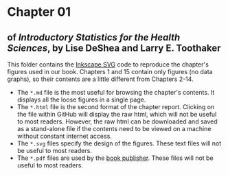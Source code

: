 Chapter 01
================
## of *Introductory Statistics for the Health Sciences*, by Lise DeShea and Larry E. Toothaker

This folder contains the [Inkscape SVG](http://www.inkscape.org/en/) code to reproduce the chapter's figures used in our book. Chapters 1 and 15 contain only figures (no data graphs), so their contents are a little different from Chapters 2-14.

 * The `*.md` file is the most useful for browsing the chapter's contents.  It displays all the loose figures in a single page.
 * The `*.html` file is the second format of the chapter report.  Clicking on the file within GitHub will display the raw html, which will not be useful to most readers.  However, the raw html can be downloaded and saved as a stand-alone file if the contents need to be viewed on a machine without constant internet access.
 * The `*.svg` files specify the design of the figures.  These text files will not be useful to most readers.
 * The `*.pdf` files are used by the [book publisher](http://www.crcpress.com/browse/category/STA02A).  These files will not be useful to most readers.
